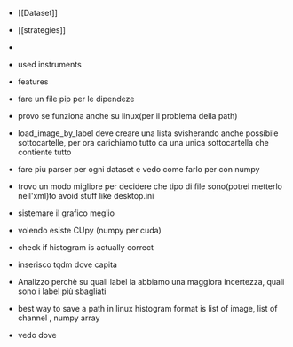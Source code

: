 
- [[Dataset]]
- [[strategies]]
- 
- used instruments 
- features 

- fare un file pip per le dipendeze
- provo se funziona anche su linux(per il problema della path)
- load_image_by_label deve creare una lista svisherando anche possibile sottocartelle, per ora carichiamo tutto da una unica sottocartella che contiente tutto 
- fare piu parser per ogni dataset e vedo come farlo per con numpy
- trovo un modo migliore per decidere che tipo di file sono(potrei metterlo nell'xml)to avoid stuff like desktop.ini
- sistemare il grafico meglio
- volendo esiste CUpy (numpy per cuda)
- check if histogram is actually correct
- inserisco tqdm dove capita
- Analizzo perchè su quali label la abbiamo una maggiora incertezza, quali sono i label più sbagliati
-  best way to save a path in linux
histogram format is list of image, list of channel , numpy array



- vedo dove 